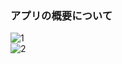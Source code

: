 ### アプリの概要について
![1](https://user-images.githubusercontent.com/86501629/124692848-4d5c4080-df19-11eb-8069-27fc0880eb5e.png)<br>
![2](https://user-images.githubusercontent.com/86501629/124693144-df644900-df19-11eb-9f34-55342b208324.png)

